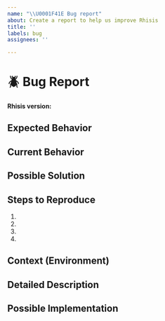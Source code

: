 ```yaml
---
name: "\\U0001F41E Bug report"
about: Create a report to help us improve Rhisis
title: ''
labels: bug
assignees: ''

---
```


# :beetle: Bug Report

<!-- Enter rhisis version here with format "vX.Y.Z" -->
**Rhisis version:** 


## Expected Behavior
<!--- Tell us what should happen -->

## Current Behavior
<!--- Tell us what happens instead of the expected behavior -->

## Possible Solution
<!--- Not mandatory, but suggest a fix/reason for the bug. If you don't have any solution, you may delete this section -->

## Steps to Reproduce
<!--- Provide a link to a live example, or an unambiguous set of steps to -->
<!--- reproduce this bug. Include code to reproduce, if relevant -->
1.
2.
3.
4.

## Context (Environment)
<!--- How has this issue affected you? What are you trying to accomplish? -->
<!--- Providing context helps us come up with a solution that is most useful in the real world -->

<!--- Provide a general summary of the issue in the Title above -->

## Detailed Description
<!--- Provide a detailed description of the change or addition you are proposing -->

## Possible Implementation
<!--- Not mandatory, but suggest an idea for implementing addition or change, If you don't have any solution, you may delete this section -->
